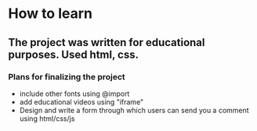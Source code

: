 # How to learn

## The project was written for educational purposes. Used html, css.

### Plans for finalizing the project

- include other fonts using @import
- add educational videos using "iframe"
- Design and write a form through which users can send you a comment using html/css/js
